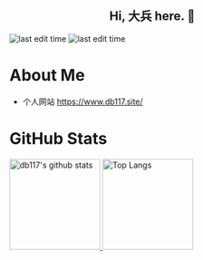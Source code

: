 <h2 align="center"> Hi, 大兵 here. 👋 </h2>
<img src="https://img.shields.io/github/last-commit/db117/db117" alt="last edit time"> <img src="https://komarev.com/ghpvc/?username=db117&label=views" alt="last edit time">


# About Me

- 个人网站 https://www.db117.site/

# GitHub Stats

<a href="https://github.com/db117" target="_blank">
  <img alt="db117's github stats" src="https://denvercoder1-github-readme-stats.vercel.app/api/?username=db117&show_icons=true&count_private=true&theme=merko&hide_border=true" height="160px" />
</a>

<a href="https://github.com/db117" target="_blank">
  <img alt="Top Langs" src="https://github-readme-stats.vercel.app/api/top-langs/?username=db117&layout=compact&theme=merko&hide_border=true" height="160px" />
</a>


<!--
**db117/db117** is a ✨ _special_ ✨ repository because its `README.md` (this file) appears on your GitHub profile.

Here are some ideas to get you started:

- 🔭 I’m currently working on ...
- 🌱 I’m currently learning ...
- 👯 I’m looking to collaborate on ...
- 🤔 I’m looking for help with ...
- 💬 Ask me about ...
- 📫 How to reach me: ...
- 😄 Pronouns: ...
- ⚡ Fun fact: ...
-->
